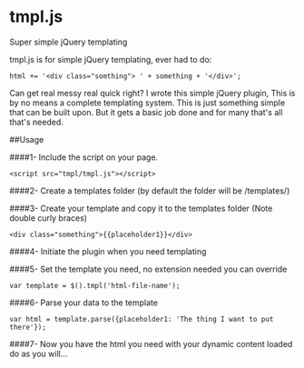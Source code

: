 tmpl.js
=======

Super simple jQuery templating

tmpl.js is for simple jQuery templating, ever had to do:

`html += '<div class="somthing"> ' + something + '</div>';`

Can get real messy real quick right? I wrote this simple jQuery plugin, This is by no means a complete templating system. This is just something simple that can be built upon. But it gets a basic job done and for many that's all that's needed.

##Usage

####1- Include the script on your page.

`<script src="tmpl/tmpl.js"></script>`

####2- Create a templates folder (by default the folder will be /templates/)

####3- Create your template and copy it to the templates folder (Note double curly braces)

`<div class="something">{{placeholder1}}</div>`

####4- Initiate the plugin when you need templating

####5- Set the template you need, no extension needed you can override 

`var template = $().tmpl('html-file-name'); `

####6- Parse your data to the template

`var html = template.parse({placeholder1: 'The thing I want to put there'});`

####7- Now you have the html you need with your dynamic content loaded do as you will...
